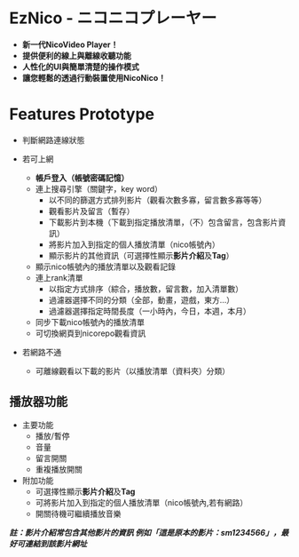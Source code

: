 
EzNico - ニコニコプレーヤー
===
 - **新一代NicoVideo Player！**  
 - **提供便利的線上與離線收聽功能**  
 - **人性化的UI與簡單清楚的操作模式**  
 - **讓您輕鬆的透過行動裝置使用NicoNico！**  

Features Prototype
===

 - 判斷網路連線狀態

 - 若可上網
     - **帳戶登入（帳號密碼記憶）**
     - 連上搜尋引擎（關鍵字，key word）
       - 以不同的篩選方式排列影片（觀看次數多寡，留言數多寡等等）
       - 觀看影片及留言（暫存）
       - 下載影片到本機（下載到指定播放清單，（不）包含留言，包含影片資訊）
       - 將影片加入到指定的個人播放清單（nico帳號內）
       - 顯示影片的其他資訊（可選擇性顯示**影片介紹**及**Tag**）
     - 顯示nico帳號內的播放清單以及觀看記錄
     - 連上rank清單
       - 以指定方式排序（綜合，播放數，留言數，加入清單數）
       - 過濾器選擇不同的分類（全部，動畫，遊戲，東方…）
       - 過濾器選擇指定時間長度（一小時內，今日，本週，本月）
     - 同步下載nico帳號內的播放清單
     - 可切換網頁到nicorepo觀看資訊

 - 若網路不通
     - 可離線觀看以下載的影片（以播放清單（資料夾）分類）

播放器功能
---
 - 主要功能
   - 播放/暫停
   - 音量
   - 留言開關
   - 重複播放開關
 - 附加功能
   - 可選擇性顯示**影片介紹**及**Tag**
   - 可將影片加入到指定的個人播放清單（nico帳號內,若有網路）
   - 開關待機可繼續播放音樂

 ***註：影片介紹常包含其他影片的資訊  例如「這是原本的影片：sm1234566」，最好可連結到該影片網址***
